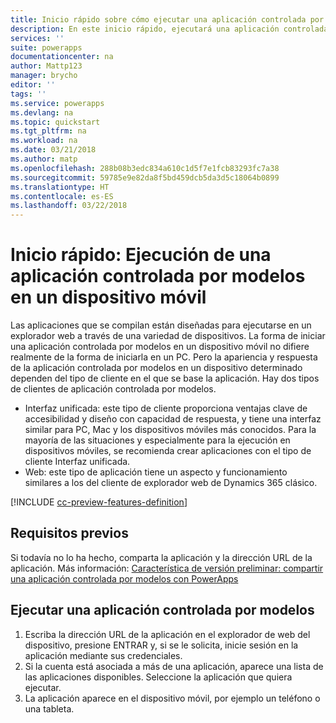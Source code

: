 ```yaml
---
title: Inicio rápido sobre cómo ejecutar una aplicación controlada por modelos en un dispositivo móvil con PowerApps | Microsoft Docs
description: En este inicio rápido, ejecutará una aplicación controlada por modelos en un dispositivo móvil.
services: ''
suite: powerapps
documentationcenter: na
author: Mattp123
manager: brycho
editor: ''
tags: ''
ms.service: powerapps
ms.devlang: na
ms.topic: quickstart
ms.tgt_pltfrm: na
ms.workload: na
ms.date: 03/21/2018
ms.author: matp
ms.openlocfilehash: 288b08b3edc834a610c1d5f7e1fcb83293fc7a38
ms.sourcegitcommit: 59785e9e82da8f5bd459dcb5da3d5c18064b0899
ms.translationtype: HT
ms.contentlocale: es-ES
ms.lasthandoff: 03/22/2018
---
```

# <a name="quickstart-run-a-model-driven-app-on-a-mobile-device"></a>Inicio rápido: Ejecución de una aplicación controlada por modelos en un dispositivo móvil

Las aplicaciones que se compilan están diseñadas para ejecutarse en un explorador web a través de una variedad de dispositivos. La forma de iniciar una aplicación controlada por modelos en un dispositivo móvil no difiere realmente de la forma de iniciarla en un PC. Pero la apariencia y respuesta de la aplicación controlada por modelos en un dispositivo determinado dependen del tipo de cliente en el que se base la aplicación. Hay dos tipos de clientes de aplicación controlada por modelos. 

- Interfaz unificada: este tipo de cliente proporciona ventajas clave de accesibilidad y diseño con capacidad de respuesta, y tiene una interfaz similar para PC, Mac y los dispositivos móviles más conocidos. Para la mayoría de las situaciones y especialmente para la ejecución en dispositivos móviles, se recomienda crear aplicaciones con el tipo de cliente Interfaz unificada.
- Web: este tipo de aplicación tiene un aspecto y funcionamiento similares a los del cliente de explorador web de Dynamics 365 clásico. 

[!INCLUDE [cc-preview-features-definition](../../includes/cc-preview-features-definition.md)]

## <a name="prerequisites"></a>Requisitos previos

Si todavía no lo ha hecho, comparta la aplicación y la dirección URL de la aplicación. Más información: [Característica de versión preliminar: compartir una aplicación controlada por modelos con PowerApps](share-model-driven-app.md)

## <a name="run-a-model-driven-app"></a>Ejecutar una aplicación controlada por modelos
1.  Escriba la dirección URL de la aplicación en el explorador de web del dispositivo, presione ENTRAR y, si se le solicita, inicie sesión en la aplicación mediante sus credenciales. 
2.  Si la cuenta está asociada a más de una aplicación, aparece una lista de las aplicaciones disponibles. Seleccione la aplicación que quiera ejecutar. 
3.  La aplicación aparece en el dispositivo móvil, por ejemplo un teléfono o una tableta.

